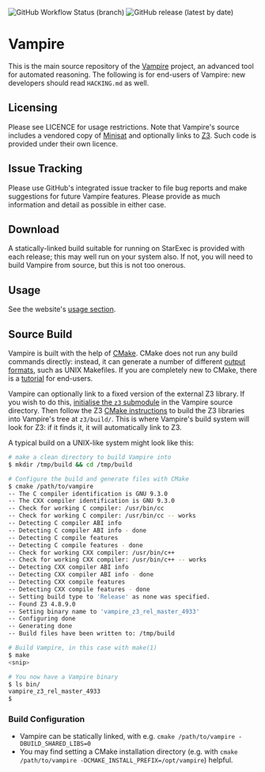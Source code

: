 ![GitHub Workflow Status (branch)](https://img.shields.io/github/workflow/status/vprover/vampire/CI/master)
![GitHub release (latest by date)](https://img.shields.io/github/v/release/vprover/vampire)

# Vampire
This is the main source repository of the [Vampire](https://vprover.github.io) project, an advanced tool for automated reasoning.
The following is for end-users of Vampire: new developers should read `HACKING.md` as well.

## Licensing
Please see LICENCE for usage restrictions.
Note that Vampire's source includes a vendored copy of [Minisat](http://minisat.se/) and optionally links to [Z3](https://github.com/Z3Prover/z3).
Such code is provided under their own licence.

## Issue Tracking
Please use GitHub's integrated issue tracker to file bug reports and make suggestions for future Vampire features.
Please provide as much information and detail as possible in either case.

## Download
A statically-linked build suitable for running on StarExec is provided with each release; this may well run on your system also.
If not, you will need to build Vampire from source, but this is not too onerous.

## Usage
See the website's [usage section](https://vprover.github.io/usage.html).

## Source Build
Vampire is built with the help of [CMake](cmake.org).
CMake does not run any build commands directly: instead, it can generate a number of different [output formats](https://cmake.org/cmake/help/latest/manual/cmake-generators.7.html), such as UNIX Makefiles.
If you are completely new to CMake, there is a [tutorial](https://cmake.org/cmake/help/latest/guide/user-interaction/index.html) for end-users.

Vampire can optionally link to a fixed version of the external Z3 library.
If you wish to do this, [initialise the `z3` submodule](https://git-scm.com/book/en/v2/Git-Tools-Submodules#_cloning_submodules) in the Vampire source directory.
Then follow the Z3 [CMake instructions](https://github.com/Z3Prover/z3/blob/master/README-CMake.md) to build the Z3 libraries into Vampire's tree at `z3/build/`.
This is where Vampire's build system will look for Z3: if it finds it, it will automatically link to Z3.

A typical build on a UNIX-like system might look like this:
```sh
# make a clean directory to build Vampire into
$ mkdir /tmp/build && cd /tmp/build

# Configure the build and generate files with CMake
$ cmake /path/to/vampire
-- The C compiler identification is GNU 9.3.0
-- The CXX compiler identification is GNU 9.3.0
-- Check for working C compiler: /usr/bin/cc
-- Check for working C compiler: /usr/bin/cc -- works
-- Detecting C compiler ABI info
-- Detecting C compiler ABI info - done
-- Detecting C compile features
-- Detecting C compile features - done
-- Check for working CXX compiler: /usr/bin/c++
-- Check for working CXX compiler: /usr/bin/c++ -- works
-- Detecting CXX compiler ABI info
-- Detecting CXX compiler ABI info - done
-- Detecting CXX compile features
-- Detecting CXX compile features - done
-- Setting build type to 'Release' as none was specified.
-- Found Z3 4.8.9.0
-- Setting binary name to 'vampire_z3_rel_master_4933'
-- Configuring done
-- Generating done
-- Build files have been written to: /tmp/build

# Build Vampire, in this case with make(1)
$ make
<snip>

# You now have a Vampire binary
$ ls bin/
vampire_z3_rel_master_4933
$
```

### Build Configuration
* Vampire can be statically linked, with e.g. `cmake /path/to/vampire -DBUILD_SHARED_LIBS=0`
* You may find setting a CMake installation directory (e.g. with `cmake /path/to/vampire -DCMAKE_INSTALL_PREFIX=/opt/vampire`) helpful.
